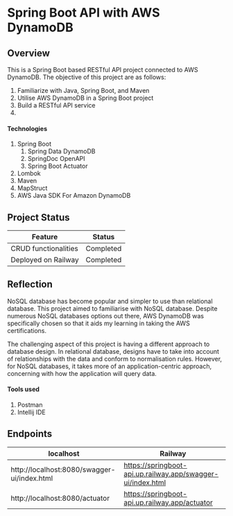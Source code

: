 # Spring Boot API with AWS DynamoDB
## Overview
This is a Spring Boot based RESTful API project connected to AWS DynamoDB. 
The objective of this project are as follows:
1. Familiarize with Java, Spring Boot, and Maven
2. Utilise AWS DynamoDB in a Spring Boot project
3. Build a RESTful API service
4. 



#### Technologies
1. Spring Boot
   1. Spring Data DynamoDB
   2. SpringDoc OpenAPI
   3. Spring Boot Actuator
2. Lombok
3. Maven
4. MapStruct 
5. AWS Java SDK For Amazon DynamoDB


## Project Status


|Feature|Status  |
|--|--|
|CRUD functionalities|Completed  |
| Deployed on Railway| Completed


## Reflection

NoSQL database has become popular and simpler to use than relational database. This project aimed to familiarise with NoSQL database. Despite numerous NoSQL databases options out there, AWS DynamoDB was specifically chosen so that it aids my learning in taking the AWS certifications.

The challenging aspect of this project is having a different approach to database design. In relational database, designs have to take into account of relationships with the data and conform to normalisation rules. However, for NoSQL databases, it takes more of an application-centric approach, concerning with how the application will query data. 


#### Tools used
1. Postman
2. Intellij IDE


## Endpoints
| localhost                                   | Railway                                                     |
|---------------------------------------------|-------------------------------------------------------------|
| http://localhost:8080/swagger-ui/index.html | https://springboot-api.up.railway.app/swagger-ui/index.html |
| http://localhost:8080/actuator              | https://springboot-api.up.railway.app/actuator              |
